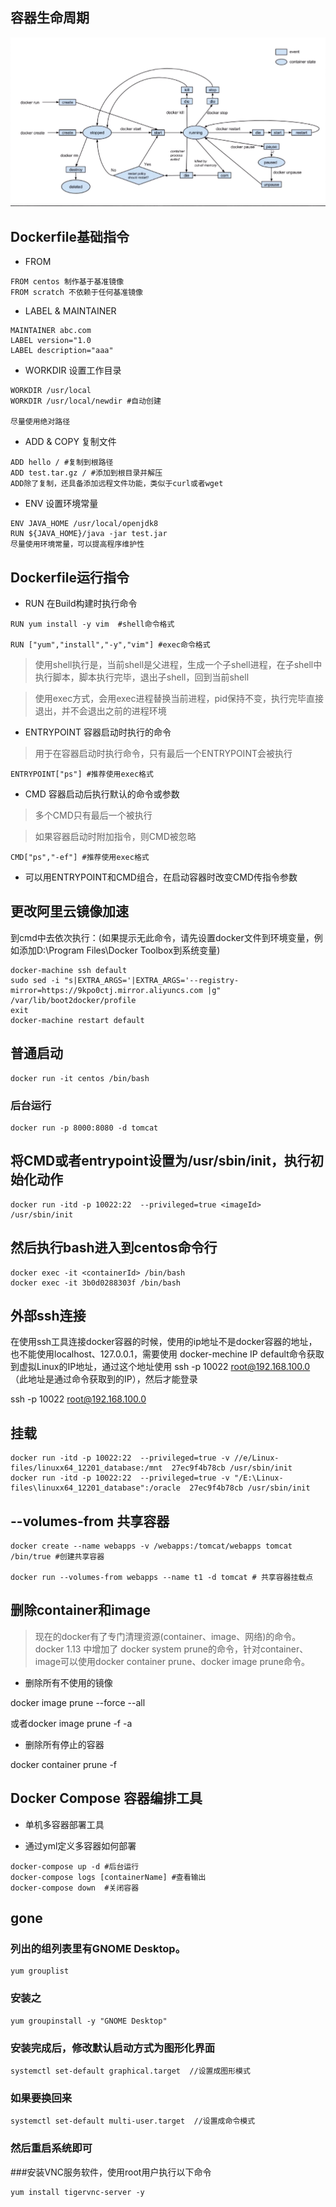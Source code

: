 
## 容器生命周期

![](../images/docker_container_LC.png)

## Dockerfile基础指令

* FROM

```text
FROM centos 制作基于基准镜像
FROM scratch 不依赖于任何基准镜像
```

* LABEL & MAINTAINER

```text
MAINTAINER abc.com
LABEL version="1.0
LABEL description="aaa"
```

* WORKDIR 设置工作目录

```text
WORKDIR /usr/local
WORKDIR /usr/local/newdir #自动创建

尽量使用绝对路径
```

* ADD & COPY 复制文件

```text
ADD hello / #复制到根路径
ADD test.tar.gz / #添加到根目录并解压
ADD除了复制，还具备添加远程文件功能，类似于curl或者wget
```

* ENV 设置环境常量

```text
ENV JAVA_HOME /usr/local/openjdk8
RUN ${JAVA_HOME}/java -jar test.jar
尽量使用环境常量，可以提高程序维护性
```

## Dockerfile运行指令

* RUN 在Build构建时执行命令

```text
RUN yum install -y vim  #shell命令格式

RUN ["yum","install","-y","vim"] #exec命令格式
```
> 使用shell执行是，当前shell是父进程，生成一个子shell进程，在子shell中执行脚本，脚本执行完毕，退出子shell，回到当前shell

> 使用exec方式，会用exec进程替换当前进程，pid保持不变，执行完毕直接退出，并不会退出之前的进程环境

* ENTRYPOINT 容器启动时执行的命令

> 用于在容器启动时执行命令，只有最后一个ENTRYPOINT会被执行

```text
ENTRYPOINT["ps"] #推荐使用exec格式
```

* CMD 容器启动后执行默认的命令或参数

> 多个CMD只有最后一个被执行

> 如果容器启动时附加指令，则CMD被忽略

```text
CMD["ps","-ef"] #推荐使用exec格式
```

* 可以用ENTRYPOINT和CMD组合，在启动容器时改变CMD传指令参数


## 更改阿里云镜像加速

到cmd中去依次执行：(如果提示无此命令，请先设置docker文件到环境变量，例如添加D:\Program Files\Docker Toolbox到系统变量)

```text
docker-machine ssh default
sudo sed -i "s|EXTRA_ARGS='|EXTRA_ARGS='--registry-mirror=https://9kpo0ctj.mirror.aliyuncs.com |g" /var/lib/boot2docker/profile
exit
docker-machine restart default
```



## 普通启动

```text
docker run -it centos /bin/bash
```

### 后台运行

```text
docker run -p 8000:8080 -d tomcat
```

## 将CMD或者entrypoint设置为/usr/sbin/init，执行初始化动作

```text
docker run -itd -p 10022:22  --privileged=true <imageId>  /usr/sbin/init
```

## 然后执行bash进入到centos命令行

```text
docker exec -it <containerId> /bin/bash
docker exec -it 3b0d0288303f /bin/bash
```

## 外部ssh连接

在使用ssh工具连接docker容器的时候，使用的ip地址不是docker容器的地址，也不能使用localhost、127.0.0.1，需要使用 docker-mechine IP default命令获取到虚拟Linux的IP地址，通过这个地址使用 ssh -p 10022 root@192.168.100.0（此地址是通过命令获取到的IP），然后才能登录

ssh -p 10022 root@192.168.100.0


## 挂载

```text
docker run -itd -p 10022:22  --privileged=true -v //e/Linux-files/linuxx64_12201_database:/mnt  27ec9f4b78cb /usr/sbin/init
docker run -itd -p 10022:22  --privileged=true -v "/E:\Linux-files\linuxx64_12201_database":/oracle  27ec9f4b78cb /usr/sbin/init
```
## --volumes-from 共享容器

```text
docker create --name webapps -v /webapps:/tomcat/webapps tomcat /bin/true #创建共享容器

docker run --volumes-from webapps --name t1 -d tomcat # 共享容器挂载点

```

## 删除container和image

> 现在的docker有了专门清理资源(container、image、网络)的命令。 docker 1.13 中增加了 docker system prune的命令，针对container、image可以使用docker container prune、docker image prune命令。

* 删除所有不使用的镜像

docker image prune --force --all

或者docker image prune -f -a

* 删除所有停止的容器

docker container prune -f

## Docker Compose 容器编排工具

* 单机多容器部署工具

* 通过yml定义多容器如何部署

```text
docker-compose up -d #后台运行
docker-compose logs [containerName] #查看输出
docker-compose down  #关闭容器
```

## gone

### 列出的组列表里有GNOME Desktop。

```text
yum grouplist  
```

### 安装之

```text
yum groupinstall -y "GNOME Desktop" 
```

### 安装完成后，修改默认启动方式为图形化界面

```text
systemctl set-default graphical.target  //设置成图形模式 
```

### 如果要换回来 

```text
systemctl set-default multi-user.target  //设置成命令模式 
```

### 然后重启系统即可

###安装VNC服务软件，使用root用户执行以下命令

```text
yum install tigervnc-server -y
```
